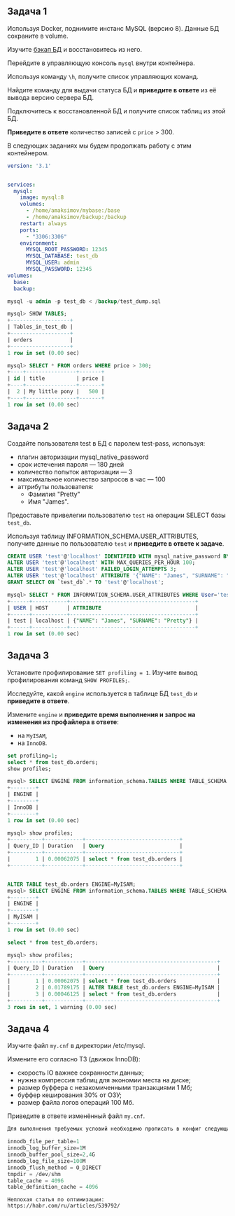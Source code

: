 ## Задача 1

Используя Docker, поднимите инстанс MySQL (версию 8). Данные БД сохраните в volume.

Изучите [бэкап БД](https://github.com/netology-code/virt-homeworks/tree/virt-11/06-db-03-mysql/test_data) и 
восстановитесь из него.

Перейдите в управляющую консоль `mysql` внутри контейнера.

Используя команду `\h`, получите список управляющих команд.

Найдите команду для выдачи статуса БД и **приведите в ответе** из её вывода версию сервера БД.

Подключитесь к восстановленной БД и получите список таблиц из этой БД.

**Приведите в ответе** количество записей с `price` > 300.

В следующих заданиях мы будем продолжать работу с этим контейнером.

```YAML
version: '3.1'


services:
  mysql:
    image: mysql:8
    volumes:
      - /home/amaksimov/mybase:/base
      - /home/amaksimov/backup:/backup
    restart: always
    ports:
      - "3306:3306"
    environment:
      MYSQL_ROOT_PASSWORD: 12345
      MYSQL_DATABASE: test_db
      MYSQL_USER: admin
      MYSQL_PASSWORD: 12345
volumes:
  base:
  backup:

```
```SQL
mysql -u admin -p test_db < /backup/test_dump.sql

mysql> SHOW TABLES;
+-------------------+
| Tables_in_test_db |
+-------------------+
| orders            |
+-------------------+
1 row in set (0.00 sec)

mysql> SELECT * FROM orders WHERE price > 300;
+----+----------------+-------+
| id | title          | price |
+----+----------------+-------+
|  2 | My little pony |   500 |
+----+----------------+-------+
1 row in set (0.00 sec)


```


## Задача 2

Создайте пользователя test в БД c паролем test-pass, используя:

- плагин авторизации mysql_native_password
- срок истечения пароля — 180 дней 
- количество попыток авторизации — 3 
- максимальное количество запросов в час — 100
- аттрибуты пользователя:
    - Фамилия "Pretty"
    - Имя "James".

Предоставьте привелегии пользователю `test` на операции SELECT базы `test_db`.
    
Используя таблицу INFORMATION_SCHEMA.USER_ATTRIBUTES, получите данные по пользователю `test` и 
**приведите в ответе к задаче**.

```SQL
CREATE USER 'test'@'localhost' IDENTIFIED WITH mysql_native_password BY 'test-pass' PASSWORD REUSE INTERVAL 180 DAY;
ALTER USER 'test'@'localhost' WITH MAX_QUERIES_PER_HOUR 100;
ALTER USER 'test'@'localhost' FAILED_LOGIN_ATTEMPTS 3;
ALTER USER 'test'@'localhost' ATTRIBUTE '{"NAME": "James", "SURNAME": "Pretty"}';
GRANT SELECT ON `test_db`.* TO 'test'@'localhost';

mysql> SELECT * FROM INFORMATION_SCHEMA.USER_ATTRIBUTES WHERE User='test';
+------+-----------+----------------------------------------+
| USER | HOST      | ATTRIBUTE                              |
+------+-----------+----------------------------------------+
| test | localhost | {"NAME": "James", "SURNAME": "Pretty"} |
+------+-----------+----------------------------------------+
1 row in set (0.00 sec)

```


## Задача 3

Установите профилирование `SET profiling = 1`.
Изучите вывод профилирования команд `SHOW PROFILES;`.

Исследуйте, какой `engine` используется в таблице БД `test_db` и **приведите в ответе**.

Измените `engine` и **приведите время выполнения и запрос на изменения из профайлера в ответе**:
- на `MyISAM`,
- на `InnoDB`.

```SQL
set profiling=1;
select * from test_db.orders;
show profiles;

mysql> SELECT ENGINE FROM information_schema.TABLES WHERE TABLE_SCHEMA = 'test_db';
+--------+
| ENGINE |
+--------+
| InnoDB |
+--------+
1 row in set (0.00 sec)

mysql> show profiles;
+----------+------------+------------------------------+
| Query_ID | Duration   | Query                        |
+----------+------------+------------------------------+
|        1 | 0.00062075 | select * from test_db.orders |
+----------+------------+------------------------------+


ALTER TABLE test_db.orders ENGINE=MyISAM;
mysql> SELECT ENGINE FROM information_schema.TABLES WHERE TABLE_SCHEMA = 'test_db';
+--------+
| ENGINE |
+--------+
| MyISAM |
+--------+
1 row in set (0.00 sec)

select * from test_db.orders;

mysql> show profiles;
+----------+------------+------------------------------------------+
| Query_ID | Duration   | Query                                    |
+----------+------------+------------------------------------------+
|        1 | 0.00062075 | select * from test_db.orders             |
|        2 | 0.01789175 | ALTER TABLE test_db.orders ENGINE=MyISAM |
|        3 | 0.00046125 | select * from test_db.orders             |
+----------+------------+------------------------------------------+
3 rows in set, 1 warning (0.00 sec)


```


## Задача 4 

Изучите файл `my.cnf` в директории /etc/mysql.

Измените его согласно ТЗ (движок InnoDB):

- скорость IO важнее сохранности данных;
- нужна компрессия таблиц для экономии места на диске;
- размер буффера с незакомиченными транзакциями 1 Мб;
- буффер кеширования 30% от ОЗУ;
- размер файла логов операций 100 Мб.

Приведите в ответе изменённый файл `my.cnf`.  

```SQL
Для выполнения требуемых условий необходимо прописать в конфиг следующие параметры:

innodb_file_per_table=1
innodb_log_buffer_size=1M
innodb_buffer_pool_size=2,4G
innodb_log_file_size=100M
innodb_flush_method = O_DIRECT
tmpdir = /dev/shm
table_cache = 4096
table_definition_cache = 4096
```
```
Неплохая статья по оптимизации:
https://habr.com/ru/articles/539792/
```

